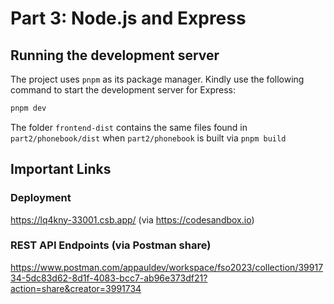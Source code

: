 # Part 3: Node.js and Express
## Running the development server
The project uses `pnpm` as its package manager. Kindly use the following command to start the development server for Express:
```bash
pnpm dev
```
The folder `frontend-dist` contains the same files found in `part2/phonebook/dist` when `part2/phonebook` is built via `pnpm build`
## Important Links
###  Deployment
https://lq4kny-33001.csb.app/ (via https://codesandbox.io)
### REST API Endpoints (via Postman share)
https://www.postman.com/appauldev/workspace/fso2023/collection/3991734-5dc83d62-8d1f-4083-bcc7-ab96e373df21?action=share&creator=3991734
